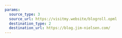 ```yaml
---
params:
  source_type: 3
  source_url: https://visitmy.website/blogroll.opml
  destination_type: 2
  destination_url: https://blog.jim-nielsen.com/
---
```

